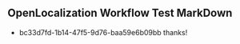 ## OpenLocalization Workflow Test MarkDown
* bc33d7fd-1b14-47f5-9d76-baa59e6b09bb 
thanks!<!--HONumber=Mar16_HO3-->
